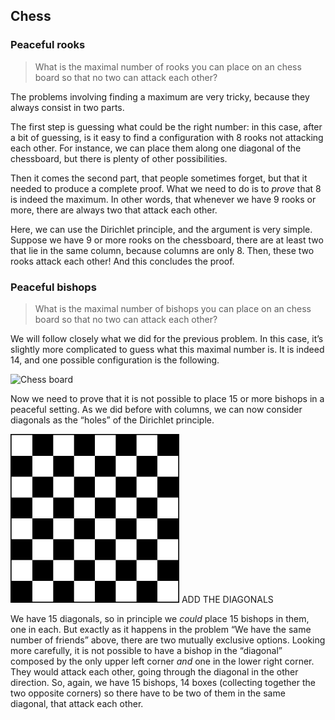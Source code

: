 ## Chess

### Peaceful rooks

> What is the maximal number of rooks you can place on an chess board so that no two can attack each other?

The problems involving finding a maximum are very tricky, because they always consist in two parts.

The first step is guessing what could be the right number: in this case, after a bit of guessing, is it easy to find a configuration with 8 rooks not attacking each other. For instance, we can place them along one diagonal of the chessboard, but there is plenty of other possibilities.

Then it comes the second part, that people sometimes forget, but that it needed to produce a complete proof. What we need to do is to *prove* that 8 is indeed the maximum. In other words, that whenever we have 9 rooks or more, there are always two that attack each other.

Here, we can use the Dirichlet principle, and the argument is very simple. Suppose we have 9 or more rooks on the chessboard, there are at least two that lie in the same column, because columns are only 8. Then, these two rooks attack each other! And this concludes the proof.

### Peaceful bishops

> What is the maximal number of bishops you can place on an chess board so that no two can attack each other?

We will follow closely what we did for the previous problem. In this case, it’s slightly more complicated to guess what this maximal number is. It is indeed 14, and one possible configuration is the following.

![Chess board](Diagrams/BishopMax_700.png)

Now we need to prove that it is not possible to place 15 or more bishops in a peaceful setting. As we did before with columns, we can now consider diagonals as the “holes” of the Dirichlet principle.

![Chess board](Diagrams/Chess_Board.png) ADD THE DIAGONALS

We have 15 diagonals, so in principle we *could* place 15 bishops in them, one in each. But exactly as it happens in the problem “We have the same number of friends” above, there are two mutually exclusive options. Looking more carefully, it is not possible to have a bishop in the “diagonal” composed by the only upper left corner *and* one in the lower right corner. They would attack each other, going through the diagonal in the other direction. So, again, we have 15 bishops, 14 boxes (collecting together the two opposite corners) so there have to be two of them in the same diagonal, that attack each other.

